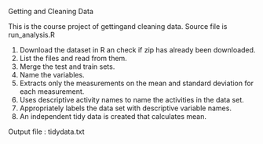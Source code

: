  Getting and Cleaning Data 
  
  This is the course project of gettingand cleaning data. Source file is run_analysis.R
1. Download the dataset in R an check if zip has already been downloaded.
2. List the files and read from them.
3. Merge the test and train sets.
4. Name the variables.
5. Extracts only the measurements on the mean and standard deviation for each measurement.
6. Uses descriptive activity names to name the activities in the data set.
7. Appropriately labels the data set with descriptive variable names.
8. An independent tidy data is created that calculates mean.

 Output file : tidydata.txt
